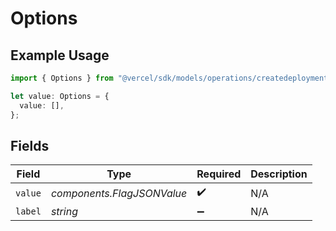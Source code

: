 # Options

## Example Usage

```typescript
import { Options } from "@vercel/sdk/models/operations/createdeployment.js";

let value: Options = {
  value: [],
};
```

## Fields

| Field                      | Type                       | Required                   | Description                |
| -------------------------- | -------------------------- | -------------------------- | -------------------------- |
| `value`                    | *components.FlagJSONValue* | :heavy_check_mark:         | N/A                        |
| `label`                    | *string*                   | :heavy_minus_sign:         | N/A                        |